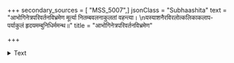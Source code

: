 +++
secondary_sources = [ "MSS_5007",]
jsonClass = "Subhaashita"
text = "आभोगिनेत्रपरिवर्तनविभ्रमेण मूर्त्या नितम्बवलनाकुलतां वहन्त्या।  \nयस्याशनैरविरलोत्कलिकाकलाप- पर्याकुलं हृदयमम्बुनिधिर्ममन्थ॥"
title = "आभोगिनेत्रपरिवर्तनविभ्रमेण"

+++

<details><summary>Text</summary>

आभोगिनेत्रपरिवर्तनविभ्रमेण मूर्त्या नितम्बवलनाकुलतां वहन्त्या।  
यस्याशनैरविरलोत्कलिकाकलाप- पर्याकुलं हृदयमम्बुनिधिर्ममन्थ॥
</details>
